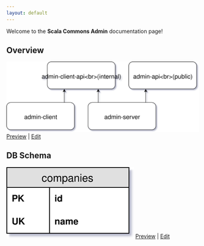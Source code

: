 ```yaml
---
layout: default
---
```


Welcome to the **Scala Commons Admin** documentation page!

## Overview

![Overview](drawio/overview.svg)
[Preview](https://www.draw.io/?chrome=0&lightbox=1&url=https%3A%2F%2Fraw.githubusercontent.com%2Fscommons%2Fscommons-admin%2Fmaster%2Fdocs%2Fdrawio%2Foverview.svg%3Ft%3D0) | [Edit](https://www.draw.io/?title=overview.svg&url=https%3A%2F%2Fraw.githubusercontent.com%2Fscommons%2Fscommons-admin%2Fmaster%2Fdocs%2Fdrawio%2Foverview.svg%3Ft%3D0)

## DB Schema

![DB Schema](drawio/db_schema.svg)
[Preview](https://www.draw.io/?chrome=0&lightbox=1&url=https%3A%2F%2Fraw.githubusercontent.com%2Fscommons%2Fscommons-admin%2Fmaster%2Fdocs%2Fdrawio%2Fdb_schema.svg%3Ft%3D0) | [Edit](https://www.draw.io/?title=db_schema.svg&url=https%3A%2F%2Fraw.githubusercontent.com%2Fscommons%2Fscommons-admin%2Fmaster%2Fdocs%2Fdrawio%2Fdb_schema.svg%3Ft%3D0)

